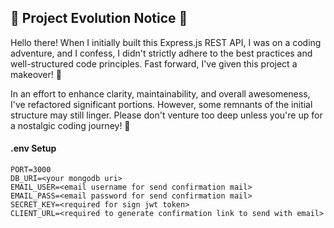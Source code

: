 ## 🚧 Project Evolution Notice 🚧

Hello there! When I initially built this Express.js REST API, I was on a coding adventure, and I confess, I didn't strictly adhere to the best practices and well-structured code principles. Fast forward, I've given this project a makeover! 🎨

In an effort to enhance clarity, maintainability, and overall awesomeness, I've refactored significant portions. However, some remnants of the initial structure may still linger. Please don't venture too deep unless you're up for a nostalgic coding journey! 🚀

#### .env Setup
```
PORT=3000
DB_URI=<your mongodb uri>
EMAIL_USER=<email username for send confirmation mail>
EMAIL_PASS=<email password for send confirmation mail>
SECRET_KEY=<required for sign jwt token>
CLIENT_URL=<required to generate confirmation link to send with email>
```
